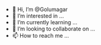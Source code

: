 - 👋 Hi, I’m @Golumagar
- 👀 I’m interested in ...
- 🌱 I’m currently learning ...
- 💞️ I’m looking to collaborate on ...
- 📫 How to reach me ...

<!---
Golumagar/Golumagar is a ✨ special ✨ repository because its `README.md` (this file) appears on your GitHub profile.
You can click the Preview link to take a look at your changes.
--->
